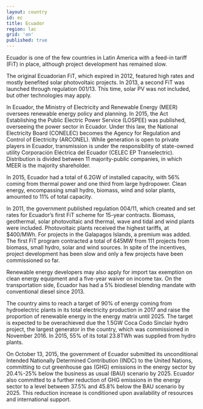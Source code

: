 ```yaml
---
layout: country
id: ec
title: Ecuador
region: lac
grid: 'on'
published: true
---
```


Ecuador is one of the few countries in Latin America with a feed-in tariff (FiT) in place, although project development has remained slow. 

The original Ecuadorian FiT, which expired in 2012, featured high rates and mostly benefited solar photovoltaic projects. In 2013, a second FiT was launched through regulation 001/13. This time, solar PV was not included, but other technologies may apply.

In Ecuador, the Ministry of Electricity and Renewable Energy (MEER) oversees renewable energy policy and planning. In 2015, the Act Establishing the Public Electric Power Service (LOSPEE) was published, overseeing the power sector in Ecuador. Under this law, the National Electricity Board (CONELEC) becomes the Agency for Regulation and Control of Electricity (ARCONEL). While generation is open to private players in Ecuador, transmission is under the responsibility of state-owned utility Corporación Eléctrica del Ecuador (CELEC EP Transelectric). Distribution is divided between 11 majority-public companies, in which MEER is the majority shareholder.

In 2015, Ecuador had a total of 6.2GW of installed capacity, with 56% coming from thermal power and one third from large hydropower. Clean energy, encompassing small hydro, biomass, wind and solar plants, amounted to 11% of total capacity.

In 2011, the government published regulation 004/11, which created and set rates for Ecuador’s first FiT scheme for 15-year contracts. Biomass, geothermal, solar photovoltaic and thermal, wave and tidal and wind plants were included. Photovoltaic plants received the highest tariffs, at $400/MWh. For projects in the Galapagos Islands, a premium was added. The first FiT program contracted a total of 645MW from 111 projects from biomass, small hydro, solar and wind sources. In spite of the incentives, project development has been slow and only a few projects have been commissioned so far. 

Renewable energy developers may also apply for import tax exemption on clean energy equipment and a five-year waiver on income tax. On the transportation side, Ecuador has had a 5% biodiesel blending mandate with conventional diesel since 2013.

The country aims to reach a target of 90% of energy coming from hydroelectric plants in its total electricity production in 2017 and raise the proportion of renewable energy in the energy matrix until 2025. The target is expected to be overachieved due the 1.5GW Coca Codo Sinclair hydro project, the largest generator in the country, which was commissioned in November 2016. In 2015, 55% of its total 23.8TWh was supplied from hydro plants.

On October 13, 2015, the government of Ecuador submitted its unconditional Intended Nationally Determined Contribution (INDC) to the United Nations, committing to cut greenhouse gas (GHG) emissions in the energy sector by 20.4%-25% below the business as usual (BAU) scenario by 2025. Ecuador also committed to a further reduction of GHG emissions in the energy sector to a level between 37.5% and 45.8% below the BAU scenario by 2025. This reduction increase is conditioned upon availability of resources and international support.
